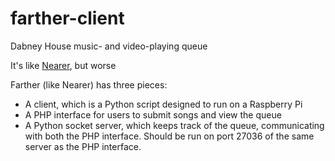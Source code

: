 # farther-client
Dabney House music- and video-playing queue

It's like [Nearer](https://github.com/ejaszewski/nearer-client), but worse

Farther (like Nearer) has three pieces:

 - A client, which is a Python script designed to run on a Raspberry Pi
 - A PHP interface for users to submit songs and view the queue
 - A Python socket server, which keeps track of the queue, communicating with
   both the PHP interface. Should be run on port 27036 of the same server as the
   PHP interface.
